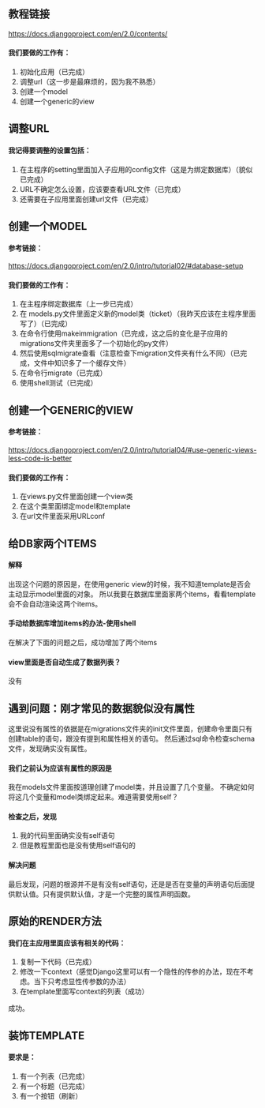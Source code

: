 ## 教程链接
https://docs.djangoproject.com/en/2.0/contents/

#### 我们要做的工作有：
1.	初始化应用（已完成）
2.	调整url（这一步是最麻烦的，因为我不熟悉）
3.	创建一个model
4.	创建一个generic的view

## 调整URL
#### 我记得要调整的设置包括：
1.	在主程序的setting里面加入子应用的config文件（这是为绑定数据库）（貌似已完成）
2.	URL不确定怎么设置，应该要查看URL文件（已完成）
3.	还需要在子应用里面创建url文件（已完成）


## 创建一个MODEL
#### 参考链接：
https://docs.djangoproject.com/en/2.0/intro/tutorial02/#database-setup 

#### 我们要做的工作有：
1.	在主程序绑定数据库（上一步已完成）
2.	在 models.py文件里面定义新的model类（ticket）（我昨天应该在主程序里面写了）（已完成）
3.	在命令行使用makeimmigration（已完成，这之后的变化是子应用的migrations文件夹里面多了一个初始化的py文件）
4.	然后使用sqlmigrate查看（注意检查下migration文件夹有什么不同）（已完成，文件中知识多了一个缓存文件）
5.	在命令行migrate（已完成）
6.	使用shell测试（已完成）

## 创建一个GENERIC的VIEW
#### 参考链接：
https://docs.djangoproject.com/en/2.0/intro/tutorial04/#use-generic-views-less-code-is-better

#### 我们要做的工作有：
1.	在views.py文件里面创建一个view类
2.	在这个类里面绑定model和template
3.	在url文件里面采用URLconf

## 给DB家两个ITEMS
#### 解释
出现这个问题的原因是，在使用generic view的时候，我不知道template是否会主动显示model里面的对象。
所以我要在数据库里面家两个items，看看template会不会自动渲染这两个items。

#### 手动给数据库增加items的办法-使用shell

在解决了下面的问题之后，成功增加了两个items

#### view里面是否自动生成了数据列表？
没有

## 遇到问题：刚才常见的数据貌似没有属性
这里说没有属性的依据是在migrations文件夹的init文件里面，创建命令里面只有创建table的语句，跟没有提到和属性相关的语句。
然后通过sql命令检查schema文件，发现确实没有属性。

#### 我们之前认为应该有属性的原因是
我在models文件里面按道理创建了model类，并且设置了几个变量。
不确定如何将这几个变量和model类绑定起来。难道需要使用self？

#### 检查之后，发现
1.	我的代码里面确实没有self语句
2.	但是教程里面也是没有使用self语句的

#### 解决问题
最后发现，问题的根源并不是有没有self语句，还是是否在变量的声明语句后面提供默认值。只有提供默认值，才是一个完整的属性声明函数。


## 原始的RENDER方法
#### 我们在主应用里面应该有相关的代码：
1.	复制一下代码（已完成）
2.	修改一下context（感觉Django这里可以有一个隐性的传参的办法，现在不考虑。当下只考虑显性传参数的办法）
3.	在template里面写context的列表（成功）

成功。

## 装饰TEMPLATE
#### 要求是：
1.	有一个列表（已完成）
2.	有一个标题（已完成）
3.	有一个按钮（刷新）

